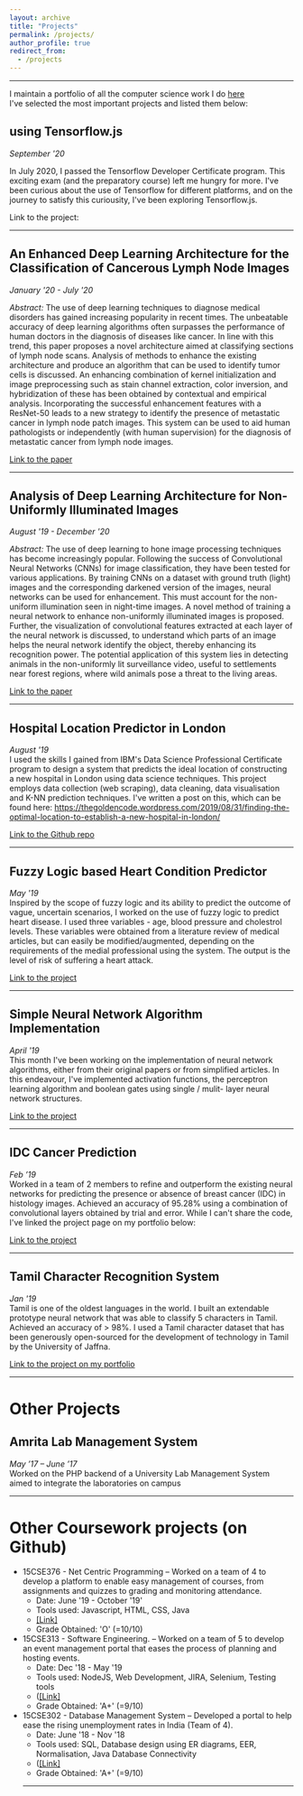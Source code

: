 ```yaml
---
layout: archive
title: "Projects"
permalink: /projects/
author_profile: true
redirect_from:
  - /projects
---
```

<hr>

I maintain a portfolio of all the computer science work I do [here](https://thegoldencode.wordpress.com)
<br>
I've selected the most important projects and listed them below:


##  using Tensorflow.js
_September '20_
<br>

In July 2020, I passed the Tensorflow Developer Certificate program. This exciting exam (and the preparatory course) left me hungry for more. I've been curious about the use of Tensorflow for different platforms, and on the journey to satisfy this curiousity, I've been exploring Tensorflow.js.

Link to the project:

<hr>

## An Enhanced Deep Learning Architecture for the Classification of Cancerous Lymph Node Images
_January '20 - July '20_
<br>

*Abstract:* The use of deep learning techniques to diagnose medical disorders has gained increasing popularity in recent times. The unbeatable accuracy of deep learning algorithms often surpasses the performance of human doctors in the diagnosis of diseases like cancer. In line with this trend, this paper proposes a novel architecture aimed at classifying sections of lymph node scans. Analysis of methods to enhance the existing architecture and produce an algorithm that can be used to identify tumor cells is discussed. An enhancing combination of kernel initialization and image preprocessing such as stain channel extraction, color inversion, and hybridization of these has been obtained by contextual and empirical analysis. Incorporating the successful enhancement features with a ResNet-50 leads to a new strategy to identify the presence of metastatic cancer in lymph node patch images. This system can be used to aid human pathologists or independently (with human supervision) for the diagnosis of metastatic cancer from lymph node images.

[Link to the paper](https://ieeexplore.ieee.org/abstract/document/9183250)

<hr>

## Analysis of Deep Learning Architecture for Non-Uniformly Illuminated Images

_August '19 - December '20_
<br>

*Abstract:* The use of deep learning to hone image processing techniques has become increasingly popular. Following the success of Convolutional Neural Networks (CNNs) for image classification, they have been tested for various applications. By training CNNs on a dataset with ground truth (light) images and the corresponding darkened version of the images, neural networks can be used for enhancement. This must account for the non-uniform illumination seen in night-time images. A novel method of training a neural network to enhance non-uniformly illuminated images is proposed. Further, the visualization of convolutional features extracted at each layer of the neural network is discussed, to understand which parts of an image helps the neural network identify the object, thereby enhancing its recognition power. The potential application of this system lies in detecting animals in the non-uniformly lit surveillance video, useful to settlements near forest regions, where wild animals pose a threat to the living areas.

[Link to the paper](https://ieeexplore.ieee.org/abstract/document/9112434)

<hr>


## Hospital Location Predictor in London
_August '19_
<br>
I used the skills I gained from IBM's Data Science Professional Certificate program to design a system that predicts the ideal location of constructing a new hospital in London using data science techniques. This project employs data collection (web scraping), data cleaning, data visualisation and K-NN prediction techniques. I've written a post on this, which can be found here: https://thegoldencode.wordpress.com/2019/08/31/finding-the-optimal-location-to-establish-a-new-hospital-in-london/

[Link to the Github repo](https://github.com/uma-subbiah/Coursera_Capstone/tree/master/Week%205/Final%20Project)

<hr>


## Fuzzy Logic based Heart Condition Predictor
_May '19_
<br>
Inspired by the scope of fuzzy logic and its ability to predict the outcome of vague, uncertain scenarios, I worked on the use of fuzzy logic to predict heart disease. I used three variables - age, blood pressure and cholestrol levels. These variables were obtained from a literature review of medical articles, but can easily be modified/augmented, depending on the requirements of the medial professional using the system. The output is the level of risk of suffering a heart attack.

[Link to the project](https://github.com/uma-subbiah/Computational-Intelligence---Fuzzy-Systems/blob/master/Fuzzy_System_for_Determination_of_Risk_of_Heart_Attack-3TestCases.ipynb)

<hr>

## Simple Neural Network Algorithm Implementation
_April '19_
<br>
This month I've been working on the implementation of neural network algorithms, either from their original papers or from simplified articles. In this endeavour, I've implemented activation functions, the perceptron learning algorithm and boolean gates using single / mulit- layer neural network structures.

[Link to the project](https://github.com/uma-subbiah/Computational-Intelligence---Neural-Networks)

<hr>



## IDC Cancer Prediction
_Feb ’19_
<br>
Worked in a team of 2 members to refine and outperform the existing neural networks for predicting the presence or absence of breast cancer (IDC) in histology images. Achieved an accuracy of 95.28% using a combination of convolutional layers obtained by trial and error. While I can't share the code, I've linked the project page on my portfolio below:

[Link to the project](https://thegoldencode.wordpress.com/2018/06/04/predicting-invasive-duct-carcinoma-using-cnns/)

<hr>

## Tamil Character Recognition System
_Jan '19_
<br>
Tamil is one of the oldest languages in the world. I built an extendable prototype neural network that was able to classify 5 characters in Tamil. Achieved an accuracy of > 98%. I used a Tamil character dataset that has been generously open-sourced for the development of technology in Tamil by the University of Jaffna.

[Link to the project on my portfolio](https://thegoldencode.wordpress.com/2018/09/19/tamil-character-recognition-using-convolutional-neural-networks/)

<hr>

# Other Projects

## Amrita Lab Management System
_May ’17 – June ’17_
<br>
Worked on the PHP backend of a University Lab Management System aimed to integrate the laboratories on campus

<hr>

# Other Coursework projects (on Github)
<ul>
<li> 15CSE376 - Net Centric Programming – Worked on a team of 4 to develop a platform to enable easy management of courses, from assignments and quizzes to grading and monitoring attendance.
<ul>
<li> Date: June '19 - October '19'</li>
<li> Tools used: Javascript, HTML, CSS, Java</li>
<li> <a href='https://github.com/ShriRamaJeyam/NCP3'>[Link]</a> </li>
<li> Grade Obtained: 'O' (=10/10) </li>
</ul>

<li> 15CSE313 - Software Engineering. – Worked on a team of 5 to develop an event management portal that eases the process of planning and hosting events.
<ul>
<li> Date: Dec '18 - May '19</li>
<li> Tools used: NodeJS, Web Development, JIRA, Selenium, Testing tools</li>
<li> (<a href='https://github.com/uma-subbiah/EventIt'>[Link]</a> </li>
<li> Grade Obtained: 'A+' (=9/10) </li>
</ul>

<li> 15CSE302 - Database Management System – Developed a portal to help ease the rising unemployment rates in India (Team of 4).
<ul>
<li> Date: June '18 - Nov '18</li>
<li> Tools used: SQL, Database design using ER diagrams, EER, Normalisation, Java Database Connectivity</li>
<li> (<a href='https://github.com/uma-subbiah/Mployd'>[Link]</a> </li>
<li> Grade Obtained: 'A+' (=9/10) </li>
</ul>
<hr>

